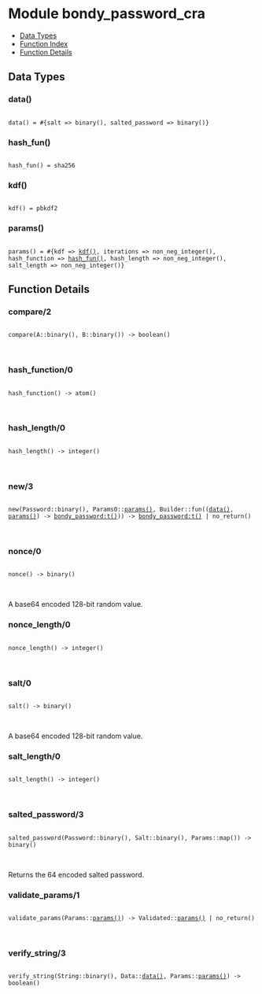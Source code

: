 

# Module bondy_password_cra #
* [Data Types](#types)
* [Function Index](#index)
* [Function Details](#functions)

<a name="types"></a>

## Data Types ##


<a name="data()"></a>


### data() ###


<pre><code>
data() = #{salt =&gt; binary(), salted_password =&gt; binary()}
</code></pre>


<a name="hash_fun()"></a>


### hash_fun() ###


<pre><code>
hash_fun() = sha256
</code></pre>


<a name="kdf()"></a>


### kdf() ###


<pre><code>
kdf() = pbkdf2
</code></pre>


<a name="params()"></a>


### params() ###


<pre><code>
params() = #{kdf =&gt; <a href="#type-kdf">kdf()</a>, iterations =&gt; non_neg_integer(), hash_function =&gt; <a href="#type-hash_fun">hash_fun()</a>, hash_length =&gt; non_neg_integer(), salt_length =&gt; non_neg_integer()}
</code></pre>


<a name="functions"></a>

## Function Details ##

<a name="compare-2"></a>

### compare/2 ###

<pre><code>
compare(A::binary(), B::binary()) -&gt; boolean()
</code></pre>
<br />

<a name="hash_function-0"></a>

### hash_function/0 ###

<pre><code>
hash_function() -&gt; atom()
</code></pre>
<br />

<a name="hash_length-0"></a>

### hash_length/0 ###

<pre><code>
hash_length() -&gt; integer()
</code></pre>
<br />

<a name="new-3"></a>

### new/3 ###

<pre><code>
new(Password::binary(), Params0::<a href="#type-params">params()</a>, Builder::fun((<a href="#type-data">data()</a>, <a href="#type-params">params()</a>) -&gt; <a href="bondy_password.md#type-t">bondy_password:t()</a>)) -&gt; <a href="bondy_password.md#type-t">bondy_password:t()</a> | no_return()
</code></pre>
<br />

<a name="nonce-0"></a>

### nonce/0 ###

<pre><code>
nonce() -&gt; binary()
</code></pre>
<br />

A base64 encoded 128-bit random value.

<a name="nonce_length-0"></a>

### nonce_length/0 ###

<pre><code>
nonce_length() -&gt; integer()
</code></pre>
<br />

<a name="salt-0"></a>

### salt/0 ###

<pre><code>
salt() -&gt; binary()
</code></pre>
<br />

A base64 encoded 128-bit random value.

<a name="salt_length-0"></a>

### salt_length/0 ###

<pre><code>
salt_length() -&gt; integer()
</code></pre>
<br />

<a name="salted_password-3"></a>

### salted_password/3 ###

<pre><code>
salted_password(Password::binary(), Salt::binary(), Params::map()) -&gt; binary()
</code></pre>
<br />

Returns the 64 encoded salted password.

<a name="validate_params-1"></a>

### validate_params/1 ###

<pre><code>
validate_params(Params::<a href="#type-params">params()</a>) -&gt; Validated::<a href="#type-params">params()</a> | no_return()
</code></pre>
<br />

<a name="verify_string-3"></a>

### verify_string/3 ###

<pre><code>
verify_string(String::binary(), Data::<a href="#type-data">data()</a>, Params::<a href="#type-params">params()</a>) -&gt; boolean()
</code></pre>
<br />

